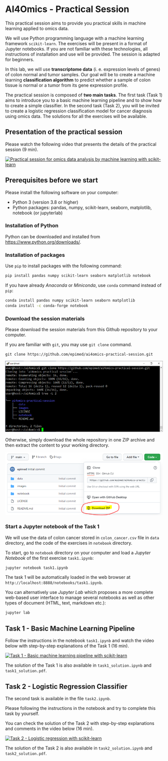 # AI4Omics - Practical Session
This practical session aims to provide you practical skills in machine learning applied to omics data. 

We will use Python programming language with a machine learning framework `scikit-learn`. The exercises will be present in a format of Jupyter notebooks. If you are not familiar with these technologies, all instructions of installation and use will be provided. The session is adapted for beginners.

In this lab, we will use **transcriptome data** (i. e. expression levels of genes) of colon normal and tumor samples. Our goal will be to create a machine learning **classification algorithm** to predict whether a sample of colon tissue is normal or a tumor from its gene expression profile.

The practical session is composed of **two main tasks**. The first task (Task 1) aims to introduce you to a basic machine learning pipeline and to show how to create a simple classifier. In the second task (Task 2), you will be invited to create a logistic regression classification model for cancer diagnosis using omics data. The solutions for all the exercises will be available.

## Presentation of the practical session

Please watch the following video that presents the details of the practical session (9 min).

[![Practical session for omics data analysis by machine learning with scikit-learn](https://img.youtube.com/vi/KEYpxSzTS54/0.jpg)](https://youtu.be/KEYpxSzTS54)

## Prerequisites before we start  

Please install the following software on your computer:

- Python 3 (version 3.8 or higher)
- Python packages: pandas, numpy, scikit-learn, seaborn, matplotlib, notebook (or jupyterlab) 

### Installation of Python

Python can be downloaded and installed from https://www.python.org/downloads/.

### Installation of packages

Use `pip` to install packages with the following command:

```bash
pip install pandas numpy scikit-learn seaborn matplotlib notebook
```
If you have already *Anaconda* or *Miniconda*, use `conda` command instead of `pip`:

```bash
conda install pandas numpy scikit-learn seaborn matplotlib
conda install -c conda-forge notebook
```

### Download the session materials

Please download the session materials from this Github repository to your computer. 

If you are familiar with `git`, you may use `git clone` command.

```git
git clone https://github.com/epimed/ai4omics-practical-session.git
```

![git clone repository](/images/git_clone.png)

Otherwise, simply download the whole repository in one ZIP archive and then extract the content to your working directory. 

![download repository](/images/git_download_marked.png)


### Start a Jupyter notebook of the Task 1

We will use the data of colon cancer stored in `colon_cancer.csv` file in `data` directory, and the code of the exercises in `notebook` directory.

To start, go to `notebook` directory on your computer and load a *Jupyter Notebook* of the first exercise `task1.ipynb`:

```bash
jupyter notebook task1.ipynb
```

The task 1 will be automatically loaded in the web browser at `http://localhost:8888/notebooks/task1.ipynb`. 

You can alternatively use *Jupyter Lab* which proposes a more complete web-based user interface to manage several notebooks as well as other types of document (HTML, text, markdown etc.):

```bash
jupyter lab
```

## Task 1 - Basic Machine Learning Pipeline

Follow the instructions in the notebook `task1.ipynb` and watch the video below with step-by-step explanations of the Task 1 (16 min).

[![Task 1 - Basic machine learning pipeline with scikit-learn](https://img.youtube.com/vi/iRYuaHqV_o4/0.jpg)](https://youtu.be/iRYuaHqV_o4)

The solution of the Task 1 is also available in `task1_solution.ipynb` and  `task1_solution.pdf`.

## Task 2 - Logistic Regression Classifier

The second task is available in the file `task2.ipynb`.

Please following the instructions in the notebook and try to complete this task by yourself.

You can check the solution of the Task 2 with step-by-step explanations and comments in the video below (16 min).

[![Task 2 - Logistic regression with scikit-learn](https://img.youtube.com/vi/DlknLZvPb5w/0.jpg)](https://youtu.be/DlknLZvPb5w)

The solution of the Task 2 is also available in `task2_solution.ipynb` and `task2_solution.pdf`.
